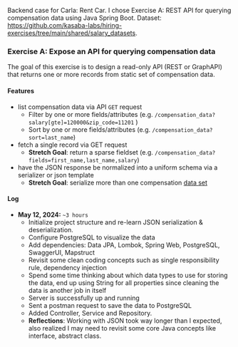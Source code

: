 Backend case for Carla: Rent Car. I chose Exercise A: REST API for querying compensation data using Java Spring Boot. Dataset: https://github.com/kasaba-labs/hiring-exercises/tree/main/shared/salary_datasets.

### Exercise A: Expose an API for querying compensation data

The goal of this exercise is to design a read-only API (REST or GraphAPI) that returns one or more records from static set of compensation data.

#### Features
* list compensation data via API `GET` request
  * Filter by one or more fields/attributes (e.g. `/compensation_data?salary[gte]=120000&zip_code=11201` )
  * Sort by one or more fields/attributes (e.g. `/compensation_data?sort=last_name`)
* fetch a single record via GET request
  * **Stretch Goal**: return a sparse fieldset (e.g. `/compensation_data?fields=first_name,last_name,salary`)
* have the JSON response be normalized into a uniform schema via a serializer or json template
  * **Stretch Goal**: serialize more than one compensation [data set](/shared/salary_datasets)

#### Log
* **May 12, 2024:**  `~3 hours`
  * Initialize project structure and re-learn JSON serialization & deserialization.
  * Configure PostgreSQL to visualize the data
  * Add dependencies: Data JPA, Lombok, Spring Web, PostgreSQL, SwaggerUI, Mapstruct
  * Revisit some clean coding concepts such as single responsibility rule, dependency injection
  * Spend some time thinking about which data types to use for storing the data, end up using String for all properties since cleaning the data is another job in itself
  * Server is successfully up and running
  * Sent a postman request to save the data to PostgreSQL
  * Added Controller, Service and Repository.
  * **Reflections**: Working with JSON took way longer than I expected, also realized I may need to revisit some core Java concepts like interface, abstract class.
